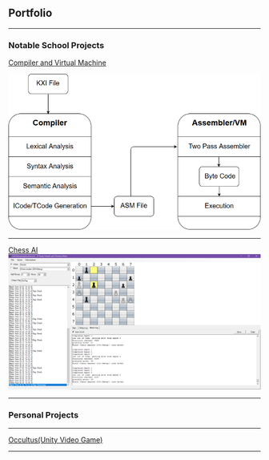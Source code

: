 ## Portfolio

---

### Notable School Projects

[Compiler and Virtual Machine](/compiler)

<a href = compiler.md>
	<img src="img/compilerThumb.png?raw=true">
</a>

---

[Chess AI](/chess)
<a href = chess.md>
	<img src="img/chessThumb.png?raw=true">
</a>

---

### Personal Projects

---

[Occultus(Unity Video Game)](/sample_page)

---


